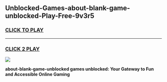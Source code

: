 
## Unblocked-Games-about-blank-game-unblocked-Play-Free-9v3r5
<h3>
<a href="https://premium76.site?title=about-blank-game-unblocked&ref=12A">CLICK TO PLAY</a></h3>
<hr>

<h3>
<a href="https://premium76.site?title=about-blank-game-unblocked&ref=12A">CLICK 2 PLAY</a>
  
</h3>

<a href="https://premium76.site?title=about-blank-game-unblocked&ref=12A"><img src="https://clearcache.store/games.png"></a>


**about-blank-game-unblocked games unblocked: Your Gateway to Fun and Accessible Online Gaming**
